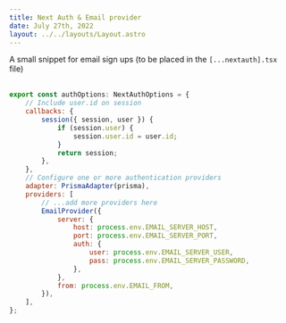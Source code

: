 ```yaml
---
title: Next Auth & Email provider
date: July 27th, 2022
layout: ../../layouts/Layout.astro
---
```


A small snippet for email sign ups (to be placed in the `[...nextauth].tsx` file)
<br/>
<br/>

```javascript
export const authOptions: NextAuthOptions = {
	// Include user.id on session
	callbacks: {
		session({ session, user }) {
			if (session.user) {
				session.user.id = user.id;
			}
			return session;
		},
	},
	// Configure one or more authentication providers
	adapter: PrismaAdapter(prisma),
	providers: [
		// ...add more providers here
		EmailProvider({
			server: {
				host: process.env.EMAIL_SERVER_HOST,
				port: process.env.EMAIL_SERVER_PORT,
				auth: {
					user: process.env.EMAIL_SERVER_USER,
					pass: process.env.EMAIL_SERVER_PASSWORD,
				},
			},
			from: process.env.EMAIL_FROM,
		}),
	],
};
```
